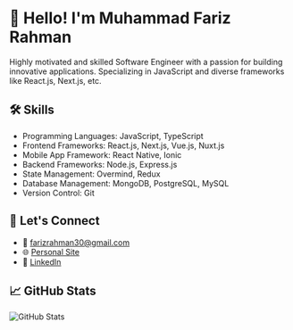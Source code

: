 # 👋 Hello! I'm Muhammad Fariz Rahman

Highly motivated and skilled Software Engineer with a passion for building innovative applications.
Specializing in JavaScript and diverse frameworks like React.js, Next.js, etc.

## 🛠️ Skills

- Programming Languages: JavaScript, TypeScript
- Frontend Frameworks: React.js, Next.js, Vue.js, Nuxt.js
- Mobile App Framework: React Native, Ionic
- Backend Frameworks: Node.js, Express.js
- State Management: Overmind, Redux
- Database Management: MongoDB, PostgreSQL, MySQL
- Version Control: Git

## 🔗 Let's Connect

- 📧 farizrahman30@gmail.com
- 🌐 [Personal Site](https://ayisdev.my.id)
- 👔 [LinkedIn](https://www.linkedin.com/in/ayisrhmn/)

## 📈 GitHub Stats

![GitHub Stats](https://github-readme-stats.vercel.app/api/top-langs/?username=ayisrhmn&theme=dracula&langs_count=6&layout=compact)
